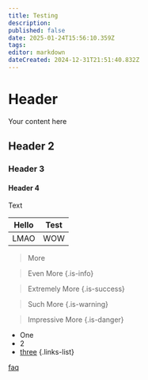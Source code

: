 ```yaml
---
title: Testing
description: 
published: false
date: 2025-01-24T15:56:10.359Z
tags: 
editor: markdown
dateCreated: 2024-12-31T21:51:40.832Z
---
```


# Header
Your content here

## Header 2

### Header 3

#### Header 4

Text

| Hello | Test |
|-------|------|
| LMAO  | WOW  |


> More

> Even More
{.is-info}

> Extremely More
{.is-success}

> Such More
{.is-warning}

> Impressive More
{.is-danger}

- One
- 2
- [three]()
{.links-list}

[faq](/faq)
